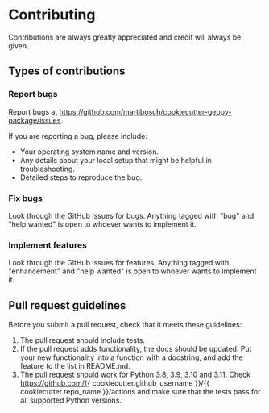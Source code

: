 # Contributing

Contributions are always greatly appreciated and credit will always be given.

## Types of contributions

### Report bugs

Report bugs at https://github.com/martibosch/cookiecutter-geopy-package/issues.

If you are reporting a bug, please include:

- Your operating system name and version.
- Any details about your local setup that might be helpful in troubleshooting.
- Detailed steps to reproduce the bug.

### Fix bugs

Look through the GitHub issues for bugs. Anything tagged with "bug" and "help wanted" is open to whoever wants to implement it.

### Implement features

Look through the GitHub issues for features. Anything tagged with "enhancement" and "help wanted" is open to whoever wants to implement it.

## Pull request guidelines

Before you submit a pull request, check that it meets these guidelines:

1. The pull request should include tests.
1. If the pull request adds functionality, the docs should be updated. Put your new functionality into a function with a docstring, and add the feature to the list in README.md.
1. The pull request should work for Python 3.8, 3.9, 3.10 and 3.11. Check https://github.com/{{ cookiecutter.github_username }}/{{ cookiecutter.repo_name }}/actions and make sure that the tests pass for all supported Python versions.
